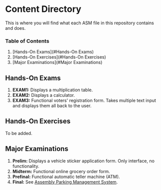 # Content Directory

This is where you will find what each ASM file in this repository contains and does.

### Table of Contents
1. [Hands-On Exams](#Hands-On Exams)
2. [Hands-On Exercises](#Hands-On Exercises)
3. [Major Examinations](#Major Examinations)

## Hands-On Exams

1. **EXAM1:** Displays a multiplication table. 
2. **EXAM2:** Displays a calculator.
3. **EXAM3:** Functional voters' registration form. Takes multiple text input and displays them all back to the user.

## Hands-On Exercises
To be added.

## Major Examinations

1. **Prelim:** Displays a vehicle sticker application form. Only interface, no functionality.
2. **Midterm:** Functional online grocery order form.
3. **Prefinal:** Functional automatic teller machine (ATM).
4. **Final:** See [Assembly Parking Management System](https://github.com/cusgan/Assembly-Parking-Management-System).